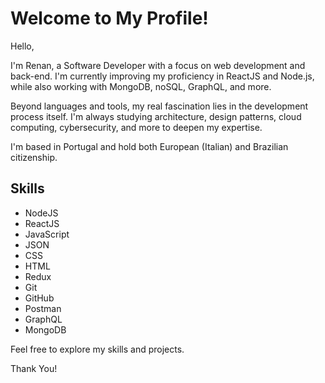 # Welcome to My Profile!

Hello,

I'm Renan, a Software Developer with a focus on web development and back-end. I'm currently improving my proficiency in ReactJS and Node.js, while also working with MongoDB, noSQL, GraphQL, and more.

Beyond languages and tools, my real fascination lies in the development process itself. I'm always studying architecture, design patterns, cloud computing, cybersecurity, and more to deepen my expertise.

I'm based in Portugal and hold both European (Italian) and Brazilian citizenship.

## Skills

- NodeJS
- ReactJS
- JavaScript
- JSON
- CSS
- HTML
- Redux
- Git
- GitHub
- Postman
- GraphQL
- MongoDB

Feel free to explore my skills and projects.

Thank You!
